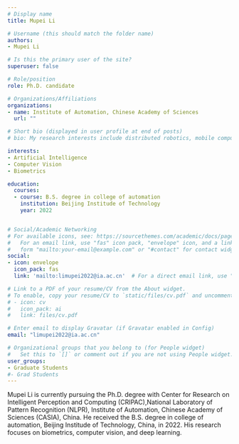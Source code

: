 ```yaml
---
# Display name
title: Mupei Li

# Username (this should match the folder name)
authors:
- Mupei Li

# Is this the primary user of the site?
superuser: false

# Role/position
role: Ph.D. candidate

# Organizations/Affiliations
organizations:
- name: Institute of Automation, Chinese Academy of Sciences
  url: ""

# Short bio (displayed in user profile at end of posts)
# bio: My research interests include distributed robotics, mobile computing and programmable matter.

interests:
- Artificial Intelligence
- Computer Vision
- Biometrics

education:
  courses:
  - course: B.S. degree in college of automation
    institution: Beijing Institude of Technology
    year: 2022


# Social/Academic Networking
# For available icons, see: https://sourcethemes.com/academic/docs/page-builder/#icons
#   For an email link, use "fas" icon pack, "envelope" icon, and a link in the
#   form "mailto:your-email@example.com" or "#contact" for contact widget.
social:
- icon: envelope
  icon_pack: fas
  link: 'mailto:limupei2022@ia.ac.cn'  # For a direct email link, use "mailto:test@example.org".

# Link to a PDF of your resume/CV from the About widget.
# To enable, copy your resume/CV to `static/files/cv.pdf` and uncomment the lines below.
# - icon: cv
#   icon_pack: ai
#   link: files/cv.pdf

# Enter email to display Gravatar (if Gravatar enabled in Config)
email: "limupei2022@ia.ac.cn"

# Organizational groups that you belong to (for People widget)
#   Set this to `[]` or comment out if you are not using People widget.
user_groups:
- Graduate Students
#- Grad Students
---
```

Mupei Li is currently pursuing the Ph.D. degree with Center for Research on Intelligent Perception and Computing (CRIPAC),National Laboratory of Pattern Recognition (NLPR), Institute of Automation, Chinese Academy of Sciences (CASIA), China. He received the B.S. degree in college of automation, Beijing Institude of Technology, China, in 2022. His research focuses on biometrics, computer vision, and deep learning.